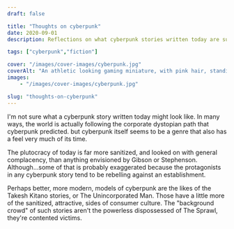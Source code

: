 ```yaml
---
draft: false

title: "Thoughts on cyberpunk"
date: 2020-09-01
description: Reflections on what cyberpunk stories written today are supposed to look like. When the real world replicates the dystopian visions of 1980s cyberpunk fiction, what does the genre do today?

tags: ["cyberpunk","fiction"]

cover: "/images/cover-images/cyberpunk.jpg"
coverAlt: "An athletic looking gaming miniature, with pink hair, standing on a Tim Doyle art piece of Blade Runner"
images:
    - "/images/cover-images/cyberpunk.jpg"

slug: "thoughts-on-cyberpunk"
---
```


I'm not sure what a cyberpunk story written today might look like. In many ways, the world is actually following the corporate dystopian path that cyberpunk predicted. but cyberpunk itself seems to be a genre that also has a feel very much of its time.

The plutocracy of today is far more sanitized, and looked on with general complacency, than anything envisioned by Gibson or Stephenson. Although...some of that is probably exaggerated because the protagonists in any cyberpunk story tend to be rebelling against an establishment.

Perhaps better, more modern, models of cyberpunk are the likes of the Takesh Kitano stories, or The Unincorporated Man. Those have a little more of the sanitized, attractive, sides of consumer culture. The "background crowd" of such stories aren't the powerless dispossessed of The Sprawl, they're contented victims.
